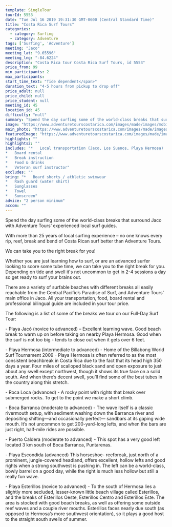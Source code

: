 ```yaml
---
template: SingleTour
tourId: 5553
date: "Tue Jul 16 2019 19:31:30 GMT-0600 (Central Standard Time)"
title: "Costa Rica Surf Tours"
categories: 
  - category: Surfing
  - category: Adventure
tags: ['Surfing', 'Adventure']
meeting: "Jaco"
meeting_lat: "9.65596"
meeting_lng: "-84.6224"
description: "Costa Rica tour Costa Rica Surf Tours, id 5553"
price_from: 99
min_participants: 2
max_participants: 
start_time_text: "Tide dependent</span>"
duration_text: "4-5 hours from pickup to drop off"
price_adult: null
price_child: null
price_student: null
meeting_id: 45
location_id: 45
difficulty: "null"
summary: "Spend the day surfing some of the world-class breaks that surround jaco with Adventure Tours’ experienced local surf guides…"
image: "https://www.adventuretourscostarica.com/images/made/images/mobile/jaco-surf--m_320_250_c1.jpg"
main_photo: "https://www.adventuretourscostarica.com/images/made/images/mobile/jaco-surf--m_320_250_c1.jpg"
featuredImage: "https://www.adventuretourscostarica.com/images/made/images/mobile/jaco-surf--m_320_250_c1.jpg"
highlights: ""
highlights2: ""
includes: "*   Local transportation (Jaco, Los Suenos, Playa Hermosa)
*   Board rental
*   Break instruction
*   Food & drinks
*   Veteran surf instructor"
excludes: ""
bring: "*   Board shorts / athletic swimwear
*   Rash guard (water shirt)
*   Sunglasses
*   Towel
*   Sunscreen"
advice: "2 person minimum"
accom: ""
---
```

Spend the day surfing some of the world-class breaks that surround Jaco with Adventure Tours’ experienced local surf guides.

With more than 25 years of local surfing experience – no one knows every rip, reef, break and bend of Costa Rican surf better than Adventure Tours.

We can take you to the right break for you!

Whether you are just learning how to surf, or are an advanced surfer looking to score some tube time, we can take you to the right break for you. Depending on tide and swell it's not uncommon to get in 2-4 sessions a day so get ready to surf your brains out.

There are a variety of surfable beaches with different breaks all easily reachable from the Central Pacific’s Paradise of Surf, and Adventure Tours’ main office in Jaco. All your transportation, food, board rental and professional bilingual guide are included in your tour price.

The following is a list of some of the breaks we tour on our Full-Day Surf Tour:

\- Playa Jacó (novice to advanced) – Excellent learning wave. Good beach break to warm up on before taking on nearby Playa Hermosa. Good when the surf is not too big - tends to close out when it gets over 6 feet.

\- Playa Hermosa (intermediate to advanced) - Home of the Billabong World Surf Tournament 2009 - Playa Hermosa is often referred to as the most consistent beachbreak in Costa Rica due to the fact that its head high 350 days a year. Four miles of scalloped black sand and open exposure to just about any swell except northwest, though it shows its true face on a solid south. And when there’s decent swell, you’ll find some of the best tubes in the country along this stretch.

\- Roca Loca (advanced) - A rocky point with rights that break over submerged rocks. To get to the point we make a short climb.

\- Boca Barranca (moderate to advanced) - The wave itself is a classic rivermouth setup, with sediment washing down the Barranca river and depositing shifting—and occasionally perfect— sandbars at its gaping wide mouth. It’s not uncommon to get 200-yard-long lefts, and when the bars are just right, half-mile rides are possible.

\- Puerto Caldera (moderate to advanced) - This spot has a very good left located 3 km south of Boca Barranca, Puntarenas.

\- Playa Escondida (advanced) This horseshoe- reefbreak, just north of a prominent, jungle-covered headland, offers excellent, hollow lefts and good rights when a strong southwest is pushing in. The left can be a world-class, bowly barrel on a good day, while the right is much less hollow but still a really fun wave.

\- Playa Esterillos (novice to advanced) - To the south of Hermosa lies a slightly more secluded, lesser-known little beach village called Esterillos, and the breaks of Esterillos Oeste, Esterillos Centro and Esterillos Este. The area is stocked with good beach breaks, as well as offering some outside reef waves and a couple river mouths. Esterillos faces nearly due south (as opposed to Hermosa’s more southwest orientation), so it plays a good host to the straight south swells of summer.